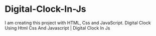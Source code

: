# Digital-Clock-In-Js
I am creating this project with HTML, Css and JavaScript. Digital Clock Using Html Css And Javascript | Digital Clock In Js
